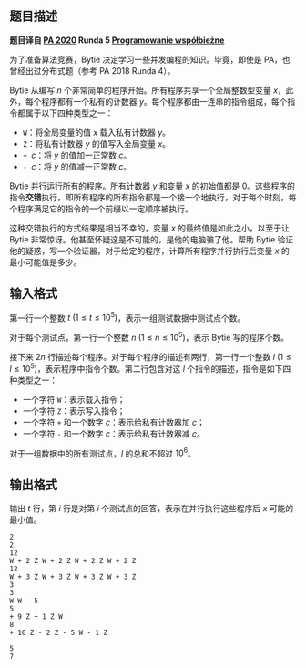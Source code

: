 ## 题目描述

**题目译自 [PA 2020](https://sio2.mimuw.edu.pl/c/pa-2020-1/dashboard/) Runda 5 [Programowanie współbieżne](https://sio2.mimuw.edu.pl/c/pa-2020-1/pro/)**

为了准备算法竞赛，Bytie 决定学习一些并发编程的知识。毕竟，即使是 PA，也曾经出过分布式题（参考 PA 2018 Runda 4）。

Bytie 从编写 $n$ 个非常简单的程序开始。所有程序共享一个全局整数型变量 $x$，此外，每个程序都有一个私有的计数器 $y$。每个程序都由一连串的指令组成，每个指令都属于以下四种类型之一：

- $\texttt W$：将全局变量的值 $x$ 载入私有计数器 $y$。
- $\texttt Z$：将私有计数器 $y$ 的值写入全局变量 $x$。
- $\texttt{+ }c$：将 $y$ 的值加一正常数 $c$。
- $\texttt{- }c$：将 $y$ 的值减一正常数 $c$。

Bytie 并行运行所有的程序。所有计数器 $y$ 和变量 $x$ 的初始值都是 $0$。这些程序的指令**交错**执行，即所有程序的所有指令都是一个接一个地执行，对于每个时刻，每个程序满足它的指令的一个前缀以一定顺序被执行。

这种交错执行的方式结果是相当不幸的，变量 $x$ 的最终值是如此之小，以至于让 Bytie 非常惊讶。他甚至怀疑这是不可能的，是他的电脑骗了他。帮助 Bytie 验证他的疑惑，写一个验证器，对于给定的程序，计算所有程序并行执行后变量 $x$ 的最小可能值是多少。

## 输入格式

第一行一个整数 $t\ (1\le t\le 10^5)$，表示一组测试数据中测试点个数。

对于每个测试点，第一行一个整数 $n\ (1\le n\le 10^5)$，表示 Bytie 写的程序个数。

接下来 $2n$ 行描述每个程序。对于每个程序的描述有两行，第一行一个整数 $l\ (1\le l\le 10^5)$，表示程序中指令个数。第二行包含对这 $l$ 个指令的描述，指令是如下四种类型之一：

- 一个字符 $\texttt W$：表示载入指令；
- 一个字符 $\texttt Z$：表示写入指令；
- 一个字符 $\texttt{+}$ 和一个数字 $c$：表示给私有计数器加 $c$；
- 一个字符 $\texttt{-}$ 和一个数字 $c$：表示给私有计数器减 $c$。

对于一组数据中的所有测试点，$l$ 的总和不超过 $10^6$。

## 输出格式

输出 $t$ 行，第 $i$ 行是对第 $i$ 个测试点的回答，表示在并行执行这些程序后 $x$ 可能的最小值。

```input1
2
2
12
W + 2 Z W + 2 Z W + 2 Z W + 2 Z
12
W + 3 Z W + 3 Z W + 3 Z W + 3 Z
3
3
W W - 5
5
+ 9 Z + 1 Z W
8
+ 10 Z - 2 Z - 5 W - 1 Z

```

```output1
5
7

```

